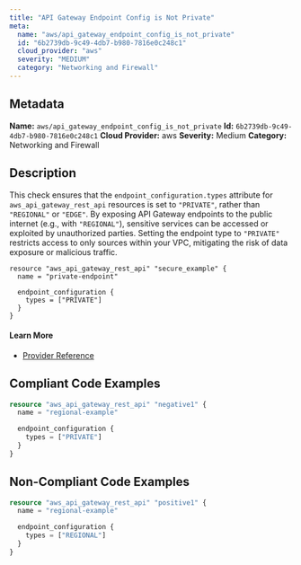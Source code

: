 ```yaml
---
title: "API Gateway Endpoint Config is Not Private"
meta:
  name: "aws/api_gateway_endpoint_config_is_not_private"
  id: "6b2739db-9c49-4db7-b980-7816e0c248c1"
  cloud_provider: "aws"
  severity: "MEDIUM"
  category: "Networking and Firewall"
---
```

## Metadata
**Name:** `aws/api_gateway_endpoint_config_is_not_private`
**Id:** `6b2739db-9c49-4db7-b980-7816e0c248c1`
**Cloud Provider:** aws
**Severity:** Medium
**Category:** Networking and Firewall
## Description
This check ensures that the `endpoint_configuration.types` attribute for `aws_api_gateway_rest_api` resources is set to `"PRIVATE"`, rather than `"REGIONAL"` or `"EDGE"`. By exposing API Gateway endpoints to the public internet (e.g., with `"REGIONAL"`), sensitive services can be accessed or exploited by unauthorized parties. Setting the endpoint type to `"PRIVATE"` restricts access to only sources within your VPC, mitigating the risk of data exposure or malicious traffic.

```
resource "aws_api_gateway_rest_api" "secure_example" {
  name = "private-endpoint"

  endpoint_configuration {
    types = ["PRIVATE"]
  }
}
```

#### Learn More

 - [Provider Reference](https://registry.terraform.io/providers/hashicorp/aws/latest/docs/resources/api_gateway_rest_api)


## Compliant Code Examples
```terraform
resource "aws_api_gateway_rest_api" "negative1" {
  name = "regional-example"

  endpoint_configuration {
    types = ["PRIVATE"]
  }
}

```
## Non-Compliant Code Examples
```terraform
resource "aws_api_gateway_rest_api" "positive1" {
  name = "regional-example"

  endpoint_configuration {
    types = ["REGIONAL"]
  }
}

```